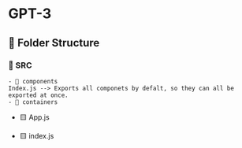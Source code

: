 # GPT-3

## 📂 Folder Structure

### 📁 SRC 
    - 📁 components
    Index.js --> Exports all componets by defalt, so they can all be exported at once.
    - 📁 containers
- 🟨 App.js

- 🟨 index.js